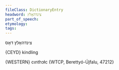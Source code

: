 ```yaml
---
fileClass: DictionaryEntry
headword: צינדהאָלץ
part_of_speech: 
etymology: 
tags: 
---
```

צינדהאָלץ
דאָס

{CEYD}
kindling

{WESTERN}
cɩnthɔɫc  {WTCP, Berettyó-Újfalu, 47212}

